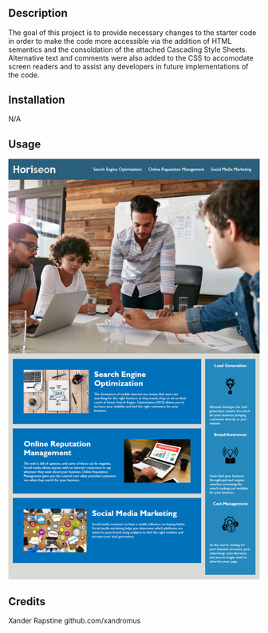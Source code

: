 # <Horiseon-Challenge>

## Description
The goal of this project is to provide necessary changes to the starter code in order to make the code more accessible via the addition of HTML semantics and the consoldation of the attached Cascading Style Sheets. Alternative text and comments were also added to the CSS to accomodate screen readers and to assist any developers in future implementations of the code.


## Installation

N/A

## Usage

![screenshot.](./assets/images/Horiseon%20screenshot.png)

## Credits

Xander Rapstine
github.com/xandromus

